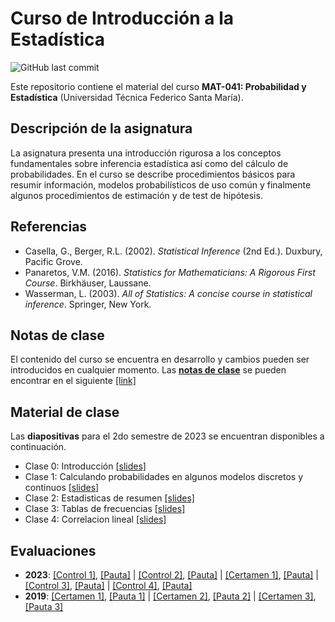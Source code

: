 # Curso de Introducción a la Estadística
![GitHub last commit](https://img.shields.io/github/last-commit/faosorios/Curso-Introduccion-Estadistica)

Este repositorio contiene el material del curso **MAT-041: Probabilidad y Estadística** (Universidad Técnica Federico Santa María).

## Descripción de la asignatura

La asignatura presenta una introducción rigurosa a los conceptos fundamentales sobre inferencia estadística así como del cálculo de probabilidades. En el curso se describe procedimientos básicos para resumir información, modelos probabilísticos de uso común y finalmente algunos procedimientos de estimación y de test de hipótesis.

## Referencias 

* Casella, G., Berger, R.L. (2002). *Statistical Inference* (2nd Ed.). Duxbury, Pacific Grove.
* Panaretos, V.M. (2016). *Statistics for Mathematicians: A Rigorous First Course*. Birkhäuser, Laussane.
* Wasserman, L. (2003). *All of Statistics: A concise course in statistical inference*. Springer, New York.

## Notas de clase

El contenido del curso se encuentra en desarrollo y cambios pueden ser introducidos en cualquier momento. Las [**notas de clase**](https://github.com/faosorios/Curso-Introduccion-Estadistica/blob/main/notas%20de%20clase/intro-estadistica.pdf) se pueden encontrar en el siguiente [[link]](https://github.com/faosorios/Curso-Introduccion-Estadistica/blob/main/notas%20de%20clase/intro-estadistica.pdf)

## Material de clase

Las **diapositivas** para el 2do semestre de 2023 se encuentran disponibles a continuación.

- Clase 0: Introducción [[slides]](https://github.com/faosorios/Curso-Introduccion-Estadistica/blob/main/diapositivas/MAT041_slides-00.pdf)
- Clase 1: Calculando probabilidades en algunos modelos discretos y continuos [[slides]](https://github.com/faosorios/Curso-Introduccion-Estadistica/blob/main/diapositivas/MAT041_slides-01.pdf)
- Clase 2: Estadisticas de resumen [[slides]](https://github.com/faosorios/Curso-Introduccion-Estadistica/blob/main/diapositivas/MAT041_slides-02.pdf)
- Clase 3: Tablas de frecuencias [[slides]](https://github.com/faosorios/Curso-Introduccion-Estadistica/blob/main/diapositivas/MAT041_slides-03.pdf)
- Clase 4: Correlacion lineal [[slides]](https://github.com/faosorios/Curso-Introduccion-Estadistica/blob/main/diapositivas/MAT041_slides-04.pdf)
  
## Evaluaciones

- **2023**: [[Control 1]](https://github.com/faosorios/Curso-Introduccion-Estadistica/blob/main/evaluaciones/MAT041-Q1_2023.pdf), [[Pauta]](https://github.com/faosorios/Curso-Introduccion-Estadistica/blob/main/evaluaciones/MAT041-R1_2023.pdf) | [[Control 2]](https://github.com/faosorios/Curso-Introduccion-Estadistica/blob/main/evaluaciones/MAT041-Q2_2023.pdf), [[Pauta]](https://github.com/faosorios/Curso-Introduccion-Estadistica/blob/main/evaluaciones/MAT041-R2_2023.pdf) | [[Certamen 1]](https://github.com/faosorios/Curso-Introduccion-Estadistica/blob/main/evaluaciones/MAT041-C1_2023.pdf), [[Pauta]](https://github.com/faosorios/Curso-Introduccion-Estadistica/blob/main/evaluaciones/MAT041-P1_2023.pdf) | [[Control 3]](https://github.com/faosorios/Curso-Introduccion-Estadistica/blob/main/evaluaciones/MAT041-Q3_2023.pdf), [[Pauta]](https://github.com/faosorios/Curso-Introduccion-Estadistica/blob/main/evaluaciones/MAT041-R3_2023.pdf) | [[Control 4]](https://github.com/faosorios/Curso-Introduccion-Estadistica/blob/main/evaluaciones/MAT041-Q4_2023.pdf), [[Pauta]](https://github.com/faosorios/Curso-Introduccion-Estadistica/blob/main/evaluaciones/MAT041-R4_2023.pdf) 
- **2019**: [[Certamen 1]](https://github.com/faosorios/Curso-Introduccion-Estadistica/blob/main/evaluaciones/MAT041-C1_2019.pdf), [[Pauta 1]](https://github.com/faosorios/Curso-Introduccion-Estadistica/blob/main/evaluaciones/MAT041-P1_2019.pdf) | [[Certamen 2]](https://github.com/faosorios/Curso-Introduccion-Estadistica/blob/main/evaluaciones/MAT041-C2_2019.pdf), [[Pauta 2]](https://github.com/faosorios/Curso-Introduccion-Estadistica/blob/main/evaluaciones/MAT041-P2_2019.pdf) | [[Certamen 3]](https://github.com/faosorios/Curso-Introduccion-Estadistica/blob/main/evaluaciones/MAT041-C3_2019.pdf), [[Pauta 3]](https://github.com/faosorios/Curso-Introduccion-Estadistica/blob/main/evaluaciones/MAT041-P3_2019.pdf)
